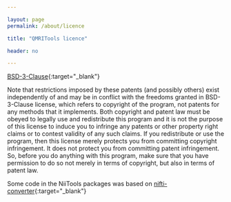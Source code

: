 ```yaml
---

layout: page
permalink: /about/licence

title: "QMRITools licence"

header: no

---
```


[BSD-3-Clause](https://opensource.org/licenses/BSD-3-Clause){:target="_blank"}


Note that restrictions imposed by these patents (and possibly others)
exist independently of and may be in conflict with the freedoms granted
in BSD-3-Clause license, which refers to copyright of the program, not
patents for any methods that it implements. Both copyright and patent
law must be obeyed to legally use and redistribute this program and it
is not the purpose of this license to induce you to infringe any patents
or other property right claims or to contest validity of any such
claims. If you redistribute or use the program, then this license merely
protects you from committing copyright infringement. It does not protect
you from committing patent infringement. So, before you do anything with
this program, make sure that you have permission to do so not merely in
terms of copyright, but also in terms of patent law.

Some code in the NiiTools packages was based on [nifti-converter](https://github.com/tomdelahaije/nifti-converter){:target="_blank"}